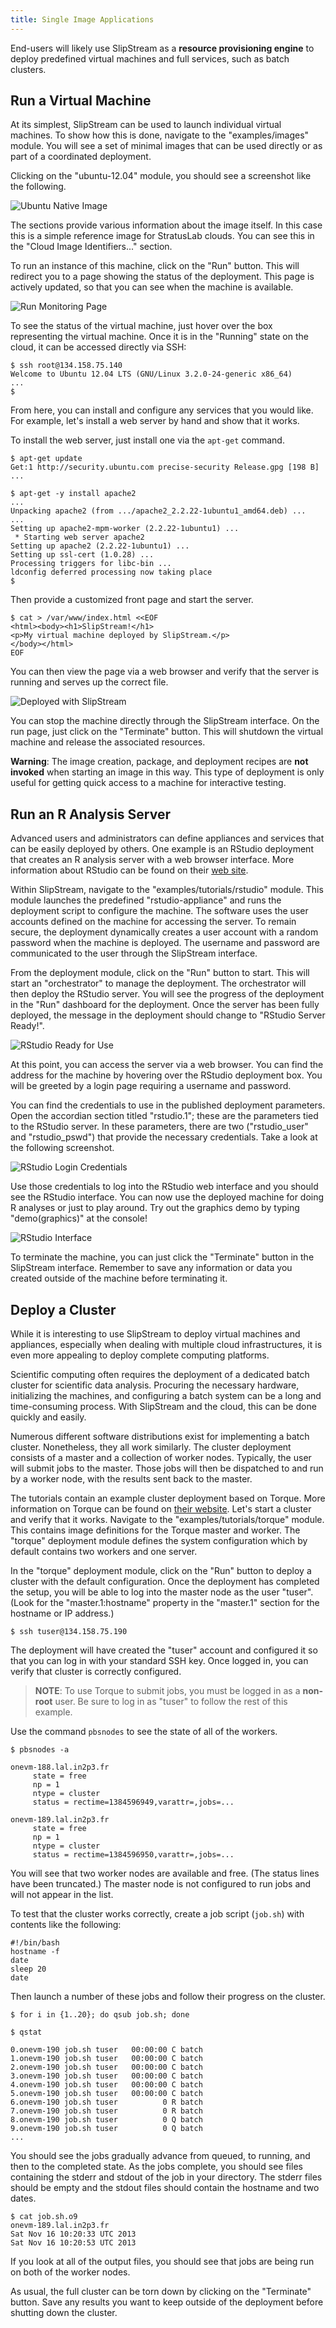 ```yaml
---
title: Single Image Applications
---
```


End-users will likely use SlipStream as a **resource provisioning
engine** to deploy predefined virtual machines and full services, such
as batch clusters.

## Run a Virtual Machine

At its simplest, SlipStream can be used to launch individual virtual
machines.  To show how this is done, navigate to the
"examples/images" module.  You will see a set of minimal images that
can be used directly or as part of a coordinated deployment.

Clicking on the "ubuntu-12.04" module, you should see a screenshot
like the following.

![Ubuntu Native Image](images/screenshot-ubuntu.png)

The sections provide various information about the image itself.  In
this case this is a simple reference image for StratusLab clouds.  You
can see this in the "Cloud Image Identifiers..." section.

To run an instance of this machine, click on the "Run" button.  This
will redirect you to a page showing the status of the deployment.
This page is actively updated, so that you can see when the machine is
available.

![Run Monitoring Page](images/screenshot-run-ubuntu.png)

To see the status of the virtual machine, just hover over the box
representing the virtual machine.  Once it is in the "Running" state
on the cloud, it can be accessed directly via SSH:

    $ ssh root@134.158.75.140
    Welcome to Ubuntu 12.04 LTS (GNU/Linux 3.2.0-24-generic x86_64)
    ...
    $

From here, you can install and configure any services that you would
like.  For example, let's install a web server by hand and show that
it works.

To install the web server, just install one via the `apt-get`
command. 

    $ apt-get update
    Get:1 http://security.ubuntu.com precise-security Release.gpg [198 B]
    ...

    $ apt-get -y install apache2
    ...
    Unpacking apache2 (from .../apache2_2.2.22-1ubuntu1_amd64.deb) ...
    ...
    Setting up apache2-mpm-worker (2.2.22-1ubuntu1) ...
     * Starting web server apache2
    Setting up apache2 (2.2.22-1ubuntu1) ...
    Setting up ssl-cert (1.0.28) ...
    Processing triggers for libc-bin ...
    ldconfig deferred processing now taking place
    $ 

Then provide a customized front page and start the server.

    $ cat > /var/www/index.html <<EOF
    <html><body><h1>SlipStream!</h1>
    <p>My virtual machine deployed by SlipStream.</p>
    </body></html>
    EOF

You can then view the page via a web browser and verify that the
server is running and serves up the correct file.

![Deployed with SlipStream](images/screenshot-ubuntu-web.png)

You can stop the machine directly through the SlipStream interface.
On the run page, just click on the "Terminate" button.  This will
shutdown the virtual machine and release the associated resources.

**Warning**: The image creation, package, and deployment recipes are
**not invoked** when starting an image in this way.  This type of
deployment is only useful for getting quick access to a machine for
interactive testing.

## Run an R Analysis Server

Advanced users and administrators can define appliances and services
that can be easily deployed by others.  One example is an RStudio
deployment that creates an R analysis server with a web browser
interface.  More information about RStudio can be found on their [web
site][rstudio].

Within SlipStream, navigate to the "examples/tutorials/rstudio"
module.  This module launches the predefined "rstudio-appliance" and
runs the deployment script to configure the machine.  The software
uses the user accounts defined on the machine for accessing the
server.  To remain secure, the deployment dynamically creates a user
account with a random password when the machine is deployed.  The
username and password are communicated to the user through the
SlipStream interface.

From the deployment module, click on the "Run" button to start.  This
will start an "orchestrator" to manage the deployment. The
orchestrator will then deploy the RStudio server.  You will see the
progress of the deployment in the "Run" dashboard for the deployment.
Once the server has been fully deployed, the message in the deployment
should change to "RStudio Server Ready!".

![RStudio Ready for Use](images/screenshot-rstudio-ready.png)

At this point, you can access the server via a web browser.  You can
find the address for the machine by hovering over the RStudio
deployment box.  You will be greeted by a login page requiring a
username and password.

You can find the credentials to use in the published deployment
parameters.  Open the accordian section titled "rstudio.1"; these are
the parameters tied to the RStudio server.  In these parameters, there
are two ("rstudio_user" and "rstudio_pswd") that provide the
necessary credentials.  Take a look at the following screenshot.

![RStudio Login Credentials](images/screenshot-rstudio-parameters.png)

Use those credentials to log into the RStudio web interface and you
should see the RStudio interface.  You can now use the deployed
machine for doing R analyses or just to play around.  Try out the
graphics demo by typing "demo(graphics)" at the console!

![RStudio Interface](images/screenshot-rstudio-interface.png)

To terminate the machine, you can just click the "Terminate" button in
the SlipStream interface.  Remember to save any information or data
you created outside of the machine before terminating it.


## Deploy a Cluster

While it is interesting to use SlipStream to deploy virtual machines
and appliances, especially when dealing with multiple cloud
infrastructures, it is even more appealing to deploy complete
computing platforms.

Scientific computing often requires the deployment of a dedicated
batch cluster for scientific data analysis.  Procuring the necessary
hardware, initializing the machines, and configuring a batch system
can be a long and time-consuming process.  With SlipStream and the
cloud, this can be done quickly and easily. 

Numerous different software distributions exist for implementing a
batch cluster.  Nonetheless, they all work similarly.  The cluster
deployment consists of a master and a collection of worker nodes.
Typically, the user will submit jobs to the master.  Those jobs will
then be dispatched to and run by a worker node, with the results sent
back to the master.

The tutorials contain an example cluster deployment based on Torque.
More information on Torque can be found on [their website][torque].
Let's start a cluster and verify that it works.  Navigate to the
"examples/tutorials/torque" module.  This contains image definitions
for the Torque master and worker.  The "torque" deployment module
defines the system configuration which by default contains two workers
and one server.

In the "torque" deployment module, click on the "Run" button to deploy
a cluster with the default configuration.  Once the deployment has
completed the setup, you will be able to log into the master node as
the user "tuser".  (Look for the "master.1:hostname" property in the
"master.1" section for the hostname or IP address.)

    $ ssh tuser@134.158.75.190

The deployment will have created the "tuser" account and configured it
so that you can log in with your standard SSH key.  Once logged in,
you can verify that cluster is correctly configured.

> **NOTE**: To use Torque to submit jobs, you must be logged in as a
> **non-root** user.  Be sure to log in as "tuser" to follow the rest
> of this example.

Use the command `pbsnodes` to see the state of all of the workers.  

    $ pbsnodes -a

    onevm-188.lal.in2p3.fr
         state = free
         np = 1
         ntype = cluster
         status = rectime=1384596949,varattr=,jobs=...

    onevm-189.lal.in2p3.fr
         state = free
         np = 1
         ntype = cluster
         status = rectime=1384596950,varattr=,jobs=...

You will see that two worker nodes are available and free.  (The
status lines have been truncated.)  The master node is not configured
to run jobs and will not appear in the list.

To test that the cluster works correctly, create a job script
(`job.sh`) with contents like the following:

    #!/bin/bash
    hostname -f
    date
    sleep 20
    date

Then launch a number of these jobs and follow their progress on the
cluster. 

    $ for i in {1..20}; do qsub job.sh; done
    
    $ qstat

    0.onevm-190 job.sh tuser   00:00:00 C batch          
    1.onevm-190 job.sh tuser   00:00:00 C batch          
    2.onevm-190 job.sh tuser   00:00:00 C batch          
    3.onevm-190 job.sh tuser   00:00:00 C batch          
    4.onevm-190 job.sh tuser   00:00:00 C batch          
    5.onevm-190 job.sh tuser   00:00:00 C batch          
    6.onevm-190 job.sh tuser          0 R batch          
    7.onevm-190 job.sh tuser          0 R batch          
    8.onevm-190 job.sh tuser          0 Q batch          
    9.onevm-190 job.sh tuser          0 Q batch
    ...

You should see the jobs gradually advance from queued, to running, and
then to the completed state.  As the jobs complete, you should see
files containing the stderr and stdout of the job in your directory.
The stderr files should be empty and the stdout files should contain
the hostname and two dates. 

    $ cat job.sh.o9
    onevm-189.lal.in2p3.fr
    Sat Nov 16 10:20:33 UTC 2013
    Sat Nov 16 10:20:53 UTC 2013

If you look at all of the output files, you should see that jobs are
being run on both of the worker nodes.

As usual, the full cluster can be torn down by clicking on the
"Terminate" button.  Save any results you want to keep outside of the
deployment before shutting down the cluster.


[rstudio]: http://www.rstudio.com
[torque]: http://www.adaptivecomputing.com/products/open-source/torque/
